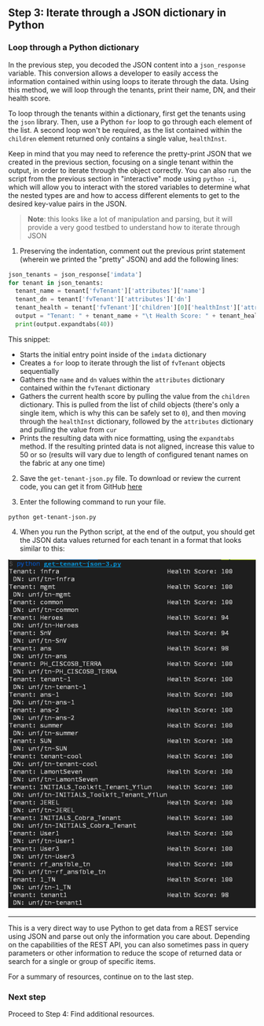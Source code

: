## Step 3: Iterate through a JSON dictionary in Python

### Loop through a Python dictionary

In the previous step, you decoded the JSON content into a `json_response` variable.  This conversion allows a developer to easily access the information contained within using loops to iterate through the data.  Using this method, we will loop through the tenants, print their name, DN, and their health score.

To loop through the tenants within a dictionary, first get the tenants using the `json` library. Then, use a Python `for` loop to go through each element of the list.  A second loop won't be required, as the list contained within the `children` element returned only contains a single value, `healthInst`.

Keep in mind that you may need to reference the pretty-print JSON that we created in the previous section, focusing on a single tenant within the output, in order to iterate through the object correctly.  You can also run the script from the previous section in "interactive" mode using `python -i`, which will allow you to interact with the stored variables to determine what the nested types are and how to access different elements to get to the desired key-value pairs in the JSON.

> **Note**: this looks like a lot of manipulation and parsing, but it will provide a very good testbed to understand how to iterate through JSON

1. Preserving the indentation, comment out the previous print statement (wherein we printed the "pretty" JSON) and add the following lines:

  ```python
json_tenants = json_response['imdata']
for tenant in json_tenants:
    tenant_name = tenant['fvTenant']['attributes']['name']
    tenant_dn = tenant['fvTenant']['attributes']['dn']
    tenant_health = tenant['fvTenant']['children'][0]['healthInst']['attributes']['cur']
    output = "Tenant: " + tenant_name + "\t Health Score: " + tenant_health + "\n DN: " + tenant_dn
    print(output.expandtabs(40))
  ```

  This snippet:

  - Starts the initial entry point inside of the `imdata` dictionary
  - Creates a `for` loop to iterate through the list of `fvTenant` objects sequentially
  - Gathers the `name` and `dn` values within the `attributes` dictionary contained within the `fvTenant` dictionary
  - Gathers the current health score by pulling the value from the `children` dictionary.  This is pulled from the list of child objects (there's only a single item, which is why this can be safely set to `0`), and then moving through the `healthInst` dictionary, followed by the `attributes` dictionary and pulling the value from `cur`
  - Prints the resulting data with nice formatting, using the `expandtabs` method.  If the resulting printed data is not aligned, increase this value to 50 or so (results will vary due to length of configured tenant names on the fabric at any one time)

2. Save the `get-tenant-json.py` file.  To download or review the current code, you can get it from GitHub [here](https://github.com/CiscoDevNet/coding-skills-sample-code/blob/master/coding202-parsing-json/get-tenant-json-3.py)

3. Enter the following command to run your file.

  ```
  python get-tenant-json.py
  ```

4. When you run the Python script, at the end of the output, you should get the JSON data values returned for each tenant in a format that looks similar to this:

![](assets/images/json-output-parse-001-new.png)

--------------------------------------------------------------------------------

This is a very direct way to use Python to get data from a REST service using JSON and parse out only the information you care about. Depending on the capabilities of the REST API, you can also sometimes pass in query parameters or other information to reduce the scope of returned data or search for a single or group of specific items.

For a summary of resources, continue on to the last step.

### Next step

Proceed to Step 4: Find additional resources.
